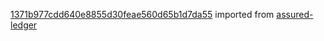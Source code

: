 [1371b977cdd640e8855d30feae560d65b1d7da55](https://github.com/insolar/assured-ledger/commit/1371b977cdd640e8855d30feae560d65b1d7da55) imported from [assured-ledger](https://github.com/insolar/assured-ledger)
